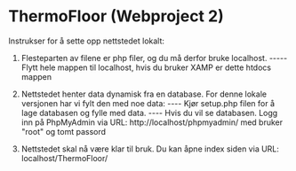 # ThermoFloor (Webproject 2) 

Instrukser for å sette opp nettstedet lokalt: 

1. Flesteparten av filene er php filer, og du må derfor bruke localhost. 
----- Flytt hele mappen til localhost, hvis du bruker XAMP er dette htdocs mappen 

2. Nettstedet henter data dynamisk fra en database. For denne lokale versjonen har vi fylt den med noe data: 
---- Kjør setup.php filen for å lage databasen og fylle med data. 
---- Hvis du vil se databasen. Logg inn på PhpMyAdmin via URL: http://localhost/phpmyadmin/ med bruker "root" og tomt passord  

3. Nettstedet skal nå være klar til bruk. Du kan åpne index siden via URL: localhost/ThermoFloor/
